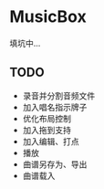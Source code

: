 # MusicBox
填坑中...

## TODO
* 录音并分割音频文件
* 加入唱名指示牌子
* 优化布局控制
* 加入拖到支持
* 加入编辑、打点
* 播放
* 曲谱另存为、导出
* 曲谱载入
